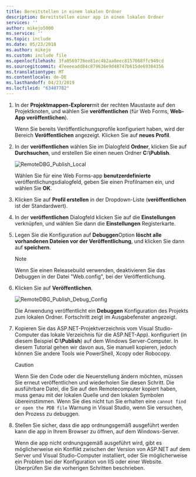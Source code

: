 ```yaml
---
title: Bereitstellen in einem lokalen Ordner
description: Bereitstellen einer app in einen lokalen Ordner
services: ''
author: mikejo5000
ms.service: ''
ms.topic: include
ms.date: 05/23/2018
ms.author: mikejo
ms.custom: include file
ms.openlocfilehash: 3fa0569739ee81ec4b2aa0eec8157068ffc949cd
ms.sourcegitcommit: 47eeeeadd84c879636e9d48747b615de69384356
ms.translationtype: MT
ms.contentlocale: de-DE
ms.lasthandoff: 04/23/2019
ms.locfileid: "63407782"
---
```

1. In der **Projektmappen-Explorer**mit der rechten Maustaste auf den Projektknoten, und wählen Sie **veröffentlichen** (für Web Forms, **Web-App veröffentlichen**).

    Wenn Sie bereits Veröffentlichungsprofile konfiguriert haben, wird der Bereich **Veröffentlichen** angezeigt. Klicken Sie auf **neues Profil**.

1. In der **veröffentlichen** wählen Sie im Dialogfeld **Ordner**, klicken Sie auf **Durchsuchen**, und erstellen Sie einen neuen Ordner **C:\Publish**.

    ![RemoteDBG_Publish_Local](../media/remotedbg_publish_local.png "RemoteDBG_Publish_Local")

    Wählen Sie für eine Web Forms-app **benutzerdefinierte** veröffentlichungsdialogfeld, geben Sie einen Profilnamen ein, und wählen Sie **OK**.

1. Klicken Sie auf **Profil erstellen** in der Dropdown-Liste (**veröffentlichen** ist der Standardwert).

1. In der **veröffentlichen** Dialogfeld klicken Sie auf die **Einstellungen** verknüpfen, und wählen Sie dann die **Einstellungen** Registerkarte.

1. Legen Sie die Konfiguration auf **Debuggen**Option **löscht alle vorhandenen Dateien vor der Veröffentlichung**, und klicken Sie dann auf **speichern**.

    > [!NOTE]
    > Wenn Sie einen Releasebuild verwenden, deaktivieren Sie das Debuggen in der Datei "Web.config", bei der Veröffentlichung.

1. Klicken Sie auf **Veröffentlichen**.

    ![RemoteDBG_Publish_Debug_Config](../media/remotedbg_publish_debug_config.png "RemoteDBG_Publish_Debug_Config")

    Die Anwendung veröffentlicht ein **Debuggen** Konfiguration des Projekts zum lokalen Ordner. Fortschritt zeigt im Ausgabefenster angezeigt.

1. Kopieren Sie das ASP.NET-Projektverzeichnis vom Visual Studio-Computer das lokale Verzeichnis für die ASP.NET-App). konfiguriert (in diesem Beispiel **C:\Publish**) auf dem Windows Server-Computer. In diesem Tutorial gehen wir davon aus, Sie manuell kopieren, jedoch können Sie andere Tools wie PowerShell, Xcopy oder Robocopy.

    > [!CAUTION]
    > Wenn Sie den Code oder die Neuerstellung ändern möchten, müssen Sie erneut veröffentlichen und wiederholen Sie diesen Schritt. Die ausführbare Datei, die Sie auf den Remotecomputer kopiert haben, muss genau mit der lokalen Quelle und den lokalen Symbolen übereinstimmen.    Wenn Sie dies nicht tun Sie erhalten eine `cannot find or open the PDB file` Warnung in Visual Studio, wenn Sie versuchen, den Prozess zu debuggen.

1. Stellen Sie sicher, dass die app ordnungsgemäß ausgeführt werden kann die app in Ihrem Browser zu öffnen, auf dem Windows-Server.

    Wenn die app nicht ordnungsgemäß ausgeführt wird, gibt es möglicherweise ein Konflikt zwischen der Version von ASP.NET auf dem Server und Visual Studio-Computer installiert, oder Sie möglicherweise ein Problem bei der Konfiguration von IIS oder einer Website. Überprüfen Sie die vorherigen Schritten beschrieben.
